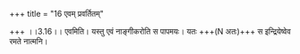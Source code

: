+++
title = "16 एवम् प्रवर्तितम्"

+++
।।3.16।। एवमिति। यस्तु एवं नाङ्गीकरोति स पापमयः। यतः +++(N अतः)+++ स
इन्द्रियेष्वेव रमते नात्मनि।
